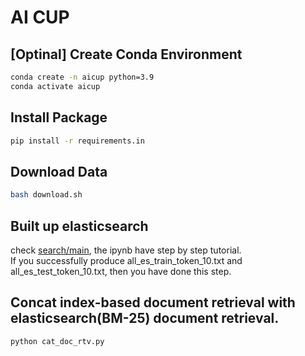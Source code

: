 # AI CUP

## [Optinal] Create Conda Environment
```bash
conda create -n aicup python=3.9
conda activate aicup
```

## Install Package
```bash
pip install -r requirements.in
```

## Download Data
```bash
bash download.sh
```

## Built up elasticsearch
check [search/main](search/main.ipynb), the ipynb have step by step tutorial. <br>
If you successfully produce all_es_train_token_10.txt and all_es_test_token_10.txt, then you have done this step.

## Concat index-based document retrieval with elasticsearch(BM-25) document retrieval.
```bash
python cat_doc_rtv.py
```